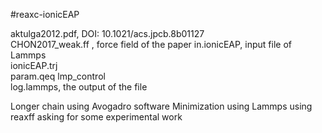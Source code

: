 #reaxc-ionicEAP

aktulga2012.pdf, DOI: 10.1021/acs.jpcb.8b01127  
CHON2017_weak.ff , force field of the paper
in.ionicEAP, input file of Lammps           
ionicEAP.trj  
param.qeq
lmp_control   
log.lammps, the output of the file


Longer chain using Avogadro software 
Minimization using Lammps
using reaxff
asking for some experimental work
